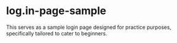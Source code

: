 # log.in-page-sample
This serves as a sample login page designed for practice purposes, specifically tailored to cater to beginners.

